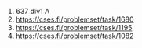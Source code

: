 1. 637 div1 A
2. https://cses.fi/problemset/task/1680
3. https://cses.fi/problemset/task/1195
4. https://cses.fi/problemset/task/1082

